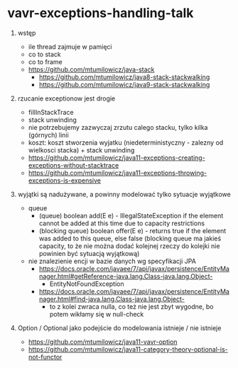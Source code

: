 # vavr-exceptions-handling-talk

1. wstęp
	* ile thread zajmuje w pamięci
	* co to stack
	* co to frame
	* https://github.com/mtumilowicz/java-stack
		* https://github.com/mtumilowicz/java8-stack-stackwalking
		* https://github.com/mtumilowicz/java9-stack-stackwalking
1. rzucanie exceptionow jest drogie
	* fillInStackTrace
	* stack unwinding
	* nie potrzebujemy zazwyczaj zrzutu calego stacku, tylko kilka (górnych) linii
	* koszt: koszt stworzenia wyjatku (niedeterministyczny - zalezny od wielkosci stacka) + stack unwinding
	* https://github.com/mtumilowicz/java11-exceptions-creating-exceptions-without-stacktrace
	* https://github.com/mtumilowicz/java11-exceptions-throwing-exceptions-is-expensive
1. wyjątki są nadużywane, a powinny modelować tylko sytuacje wyjątkowe
	* queue
		* (queue) boolean add(E e) - IllegalStateException if the element cannot be added at this time due to capacity restrictions
		* (blocking queue) boolean offer(E e) - returns true if the element was added to this queue, else false (blocking queue ma jakieś capacity,
			to że nie można dodać kolejnej rzeczy do kolejki nie powinien być sytuacją wyjątkową)
	* nie znalezienie encji w bazie danych wg specyfikacji JPA
		* https://docs.oracle.com/javaee/7/api/javax/persistence/EntityManager.html#getReference-java.lang.Class-java.lang.Object-
			* EntityNotFoundException
		* https://docs.oracle.com/javaee/7/api/javax/persistence/EntityManager.html#find-java.lang.Class-java.lang.Object-
			* to z kolei zwraca nulla, co też nie jest zbyt wygodne, bo potem wikłamy się w null-check
1. Option / Optional jako podejście do modelowania istnieje / nie istnieje
	
	* https://github.com/mtumilowicz/java11-vavr-option
	* https://github.com/mtumilowicz/java11-category-theory-optional-is-not-functor
